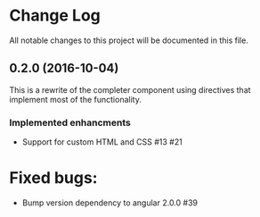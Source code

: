 # Change Log
All notable changes to this project will be documented in this file.

## 0.2.0 (2016-10-04)
This is a rewrite of the completer component using directives that implement most of the functionality.
### Implemented enhancments
- Support for custom HTML and CSS #13 #21

# Fixed bugs:
- Bump version dependency to angular 2.0.0 #39

